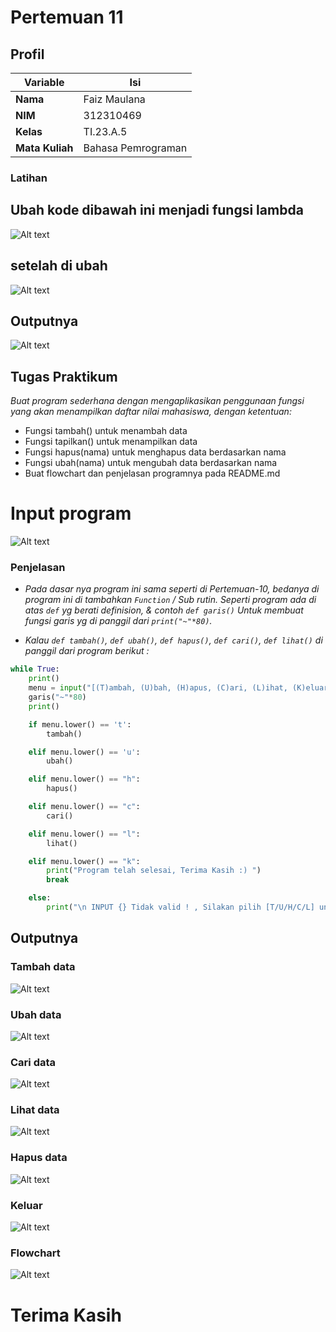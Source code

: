 # Pertemuan 11

## Profil
| Variable | Isi |
| -------- | --- |
| **Nama** |Faiz Maulana |
| **NIM** | 312310469 |
| **Kelas** | TI.23.A.5 |
| **Mata Kuliah** | Bahasa Pemrograman |

### Latihan
## Ubah kode dibawah ini menjadi fungsi lambda
![Alt text](Gambar/image.png)

## setelah di ubah
![Alt text](Gambar/image-1.png)

## Outputnya
![Alt text](Gambar/image-2.png)

## Tugas Praktikum
_Buat program sederhana dengan mengaplikasikan penggunaan fungsi yang akan menampilkan daftar nilai mahasiswa, dengan ketentuan:_
- Fungsi tambah() untuk menambah data
- Fungsi tapilkan() untuk menampilkan data
- Fungsi hapus(nama) untuk menghapus data berdasarkan nama
- Fungsi ubah(nama) untuk mengubah data berdasarkan nama
- Buat flowchart dan penjelasan programnya pada README.md

# Input program 
![Alt text](Gambar/image-3.png)

### Penjelasan
- _Pada dasar nya program ini sama seperti di Pertemuan-10, bedanya di program ini di tambahkan `Function` / Sub rutin. 
Seperti program ada di atas `def` yg berati definision, & contoh `def garis()` Untuk membuat fungsi garis yg di panggil dari `print("~"*80)`._

- _Kalau `def tambah()`, `def ubah()`, `def hapus()`, `def cari()`, `def lihat()` di panggil dari program berikut :_

```python
while True: 
    print()
    menu = input("[(T)ambah, (U)bah, (H)apus, (C)ari, (L)ihat, (K)eluar] : ")
    garis("~"*80)
    print()

    if menu.lower() == 't':
        tambah()

    elif menu.lower() == 'u':
        ubah()       

    elif menu.lower() == "h":
        hapus() 

    elif menu.lower() == "c":
        cari()

    elif menu.lower() == "l":
        lihat() 

    elif menu.lower() == "k":
        print("Program telah selesai, Terima Kasih :) ")
        break

    else:
        print("\n INPUT {} Tidak valid ! , Silakan pilih [T/U/H/C/L] untuk menjalankan program!".format(menu))
```

## Outputnya 

### Tambah data
![Alt text](Gambar/image-4.png)

### Ubah data 
![Alt text](Gambar/image-5.png)

### Cari data
![Alt text](Gambar/image-6.png)

### Lihat data
![Alt text](Gambar/image-7.png)

### Hapus data
![Alt text](Gambar/image-8.png)

### Keluar
![Alt text](Gambar/image-9.png)

### Flowchart
![Alt text](Gambar/image-10.png)

# Terima Kasih
